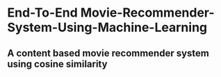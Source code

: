 # End-To-End Movie-Recommender-System-Using-Machine-Learning
## A content based movie recommender system using cosine similarity
